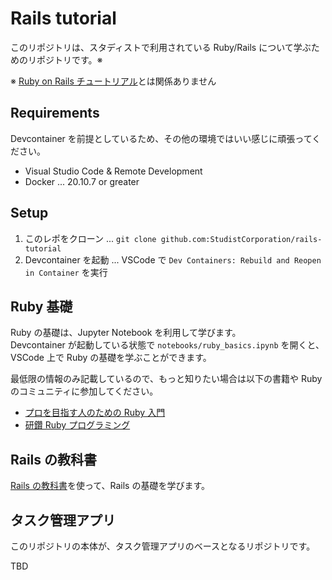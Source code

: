 # Rails tutorial

このリポジトリは、スタディストで利用されている Ruby/Rails について学ぶためのリポジトリです。※

※ [Ruby on Rails チュートリアル](https://railstutorial.jp/)とは関係ありません

## Requirements

Devcontainer を前提としているため、その他の環境ではいい感じに頑張ってください。

- Visual Studio Code & Remote Development
- Docker ... 20.10.7 or greater

## Setup

1. このレポをクローン ... `git clone github.com:StudistCorporation/rails-tutorial`
1. Devcontainer を起動 ... VSCode で `Dev Containers: Rebuild and Reopen in Container` を実行

## Ruby 基礎

Ruby の基礎は、Jupyter Notebook を利用して学びます。  
Devcontainer が起動している状態で `notebooks/ruby_basics.ipynb` を開くと、VSCode 上で Ruby の基礎を学ぶことができます。

最低限の情報のみ記載しているので、もっと知りたい場合は以下の書籍や Ruby のコミュニティに参加してください。

- [プロを目指す人のための Ruby 入門](https://gihyo.jp/book/2021/978-4-297-12437-3)
- [研鑽 Ruby プログラミング](https://www.lambdanote.com/products/polished-ruby)

## Rails の教科書

[Rails の教科書](https://railstutorial.jp/textbook)を使って、Rails の基礎を学びます。

## タスク管理アプリ

このリポジトリの本体が、タスク管理アプリのベースとなるリポジトリです。

TBD
